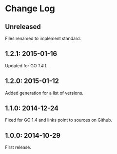 Change Log
==========

Unreleased
----------

Files renamed to implement standard.

1.2.1: 2015-01-16
-----------------

Updated for GO *1.4.1*.

1.2.0: 2015-01-12
-----------------

Added generation for a list of versions.

1.1.0: 2014-12-24
-----------------

Fixed for GO 1.4 and links point to sources on Github.

1.0.0: 2014-10-29
-----------------

First release.
